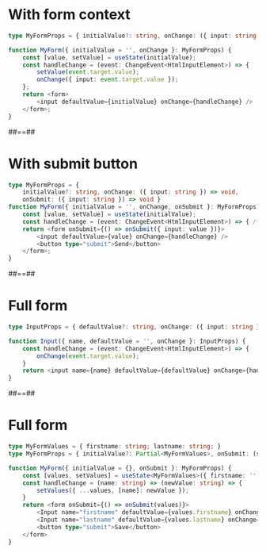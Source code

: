 <!-- .slide: class="with-code" -->

# With form context

```TypeScript [9,11]
type MyFormProps = { initialValue?: string, onChange: ({ input: string }) => void }

function MyForm({ initialValue = '', onChange }: MyFormProps) {
    const [value, setValue] = useState(initialValue);
    const handleChange = (event: ChangeEvent<HtmlInputElement>) => {
        setValue(event.target.value);
        onChange({ input: event.target.value });
    };
    return <form>
        <input defaultValue={initialValue} onChange={handleChange} />
    </form>;
}
```

<!-- .element: class="big-code" -->

##==##

<!-- .slide: class="with-code" -->

# With submit button

```TypeScript [3,4,7,9]
type MyFormProps = {
    initialValue?: string, onChange: ({ input: string }) => void,
    onSubmit: ({ input: string }) => void }
function MyForm({ initialValue = '', onChange, onSubmit }: MyFormProps) {
    const [value, setValue] = useState(initialValue);
    const handleChange = (event: ChangeEvent<HtmlInputElement>) => { /* ... */ };
    return <form onSubmit={() => onSubmit({ input: value })}>
        <input defaultValue={value} onChange={handleChange} />
        <button type="submit">Send</button>
    </form>;
}
```

<!-- .element: class="big-code" -->

##==##

<!-- .slide: class="with-code" -->

# Full form

```TypeScript
type InputProps = { defaultValue?: string, onChange: ({ input: string }) => void, name: string }

function Input({ name, defaultValue = '', onChange }: InputProps) {
    const handleChange = (event: ChangeEvent<HtmlInputElement>) => {
        onChange(event.target.value);
    }
    return <input name={name} defaultValue={defaultValue} onChange={handleChange} />;
}
```

<!-- .element: class="big-code" -->

##==##

<!-- .slide: class="with-code" -->

# Full form

```TypeScript
type MyFormValues = { firstname: string; lastname: string; }
type MyFormProps = { initialValue?: Partial<MyFormValues>, onSubmit: (state: MyFormValues) => void }
```

<!-- .element: class="big-code" -->

```TypeScript
function MyForm({ initialValue = {}, onSubmit }: MyFormProps) {
    const [values, setValues] = useState<MyFormValues>({ firstname: '', lastname: '', ...initialValue });
    const handleChange = (name: string) => (newValue: string) => {
        setValues({ ...values, [name]: newValue });
    }
    return <form onSubmit={() => onSubmit(values)}>
        <Input name="firstname" defaultValue={values.firstname} onChange={handleChange('firstname')} />;
        <Input name="lastname" defaultValue={values.lastname} onChange={handleChange('lastname')} />;
        <button type="submit">Save</button>
    </form>
}
```

<!-- .element: class="big-code" -->
